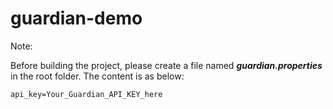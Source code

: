 # guardian-demo

Note: 

Before building the project, please create a file named ***guardian.properties*** in the root folder. The content is as below:

```
api_key=Your_Guardian_API_KEY_here
```
